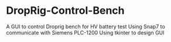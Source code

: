 # DropRig-Control-Bench
A GUI to control Droprig bench for HV battery test
Using Snap7 to communicate with Siemens PLC-1200
Using tkinter to design GUI
